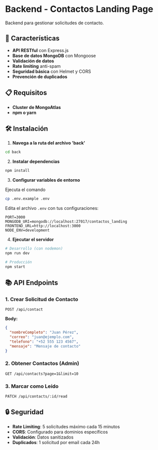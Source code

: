 # Backend - Contactos Landing Page

Backend para gestionar solicitudes de contacto.

## 🚀 Características

- **API RESTful** con Express.js
- **Base de datos MongoDB** con Mongoose
- **Validación de datos** 
- **Rate limiting** anti-spam
- **Seguridad básica** con Helmet y CORS
- **Prevención de duplicados**

## 📋 Requisitos

- **Cluster de MongoAtlas**
- **npm o yarn**

## 🛠️ Instalación

1. **Navega a la ruta del archivo 'back'**
```bash
cd back
```

2. **Instalar dependencias**
```bash
npm install
```

3. **Configurar variables de entorno**

Ejecuta el comando
```bash
cp .env.example .env
```

Edita el archivo `.env` con tus configuraciones:
```env
PORT=3000
MONGODB_URI=mongodb://localhost:27017/contactos_landing
FRONTEND_URL=http://localhost:3000
NODE_ENV=development
```

4. **Ejecutar el servidor**
```bash
# Desarrollo (con nodemon)
npm run dev

# Producción
npm start
```

## 📚 API Endpoints

### 1. Crear Solicitud de Contacto
```http
POST /api/contact
```

**Body:**
```json
{
  "nombreCompleto": "Juan Pérez",
  "correo": "juan@ejemplo.com",
  "telefono": "+52 555 123 4567",
  "mensaje": "Mensaje de contacto"
}
```

### 2. Obtener Contactos (Admin)
```http
GET /api/contacts?page=1&limit=10
```

### 3. Marcar como Leído
```http
PATCH /api/contacts/:id/read
```

## 🔒 Seguridad

- **Rate Limiting**: 5 solicitudes máximo cada 15 minutos
- **CORS**: Configurado para dominios específicos
- **Validación**: Datos sanitizados
- **Duplicados**: 1 solicitud por email cada 24h

